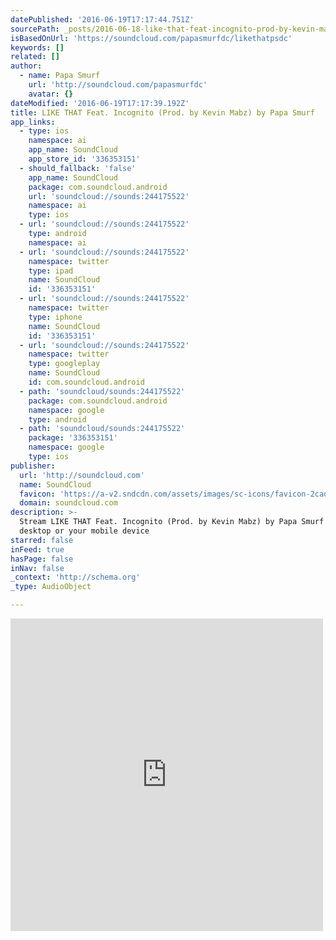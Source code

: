 ```yaml
---
datePublished: '2016-06-19T17:17:44.751Z'
sourcePath: _posts/2016-06-18-like-that-feat-incognito-prod-by-kevin-mabz-by-papa-smur.md
isBasedOnUrl: 'https://soundcloud.com/papasmurfdc/likethatpsdc'
keywords: []
related: []
author:
  - name: Papa Smurf
    url: 'http://soundcloud.com/papasmurfdc'
    avatar: {}
dateModified: '2016-06-19T17:17:39.192Z'
title: LIKE THAT Feat. Incognito (Prod. by Kevin Mabz) by Papa Smurf
app_links:
  - type: ios
    namespace: ai
    app_name: SoundCloud
    app_store_id: '336353151'
  - should_fallback: 'false'
    app_name: SoundCloud
    package: com.soundcloud.android
    url: 'soundcloud://sounds:244175522'
    namespace: ai
    type: ios
  - url: 'soundcloud://sounds:244175522'
    type: android
    namespace: ai
  - url: 'soundcloud://sounds:244175522'
    namespace: twitter
    type: ipad
    name: SoundCloud
    id: '336353151'
  - url: 'soundcloud://sounds:244175522'
    namespace: twitter
    type: iphone
    name: SoundCloud
    id: '336353151'
  - url: 'soundcloud://sounds:244175522'
    namespace: twitter
    type: googleplay
    name: SoundCloud
    id: com.soundcloud.android
  - path: 'soundcloud/sounds:244175522'
    package: com.soundcloud.android
    namespace: google
    type: android
  - path: 'soundcloud/sounds:244175522'
    package: '336353151'
    namespace: google
    type: ios
publisher:
  url: 'http://soundcloud.com'
  name: SoundCloud
  favicon: 'https://a-v2.sndcdn.com/assets/images/sc-icons/favicon-2cadd14b.ico'
  domain: soundcloud.com
description: >-
  Stream LIKE THAT Feat. Incognito (Prod. by Kevin Mabz) by Papa Smurf from
  desktop or your mobile device
starred: false
inFeed: true
hasPage: false
inNav: false
_context: 'http://schema.org'
_type: AudioObject

---
```

<iframe src="https://cdn.embedly.com/widgets/media.html?src=https%3A%2F%2Fw.soundcloud.com%2Fplayer%2F%3Fvisual%3Dtrue%26url%3Dhttp%253A%252F%252Fapi.soundcloud.com%252Ftracks%252F244175522%26show_artwork%3Dtrue&amp;url=https%3A%2F%2Fsoundcloud.com%2Fpapasmurfdc%2Flikethatpsdc&amp;image=http%3A%2F%2Fi1.sndcdn.com%2Fartworks-000144893889-8rhruf-t500x500.jpg&amp;key=b7d04c9b404c499eba89ee7072e1c4f7&amp;type=text%2Fhtml&amp;schema=soundcloud" width="500" height="500" scrolling="no" frameborder="0" allowfullscreen="" style=""></iframe>